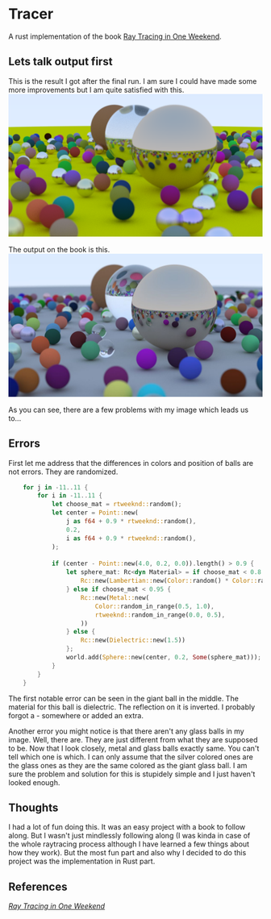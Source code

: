# Tracer

A rust implementation of the book [Ray Tracing in One Weekend](https://raytracing.github.io/).

## Lets talk output first

This is the result I got after the final run. I am sure I could have made some more improvements but I am quite satisfied with this.
![image](./image.png)

The output on the book is this.
![output in book](./balls.jpg)

As you can see, there are a few problems with my image which leads us to...

## Errors

First let me address that the differences in colors and position of balls are not errors.
They are randomized.

```rust
    for j in -11..11 {
        for i in -11..11 {
            let choose_mat = rtweeknd::random();
            let center = Point::new(
                j as f64 + 0.9 * rtweeknd::random(),
                0.2,
                i as f64 + 0.9 * rtweeknd::random(),
            );

            if (center - Point::new(4.0, 0.2, 0.0)).length() > 0.9 {
                let sphere_mat: Rc<dyn Material> = if choose_mat < 0.8 {
                    Rc::new(Lambertian::new(Color::random() * Color::random()))
                } else if choose_mat < 0.95 {
                    Rc::new(Metal::new(
                        Color::random_in_range(0.5, 1.0),
                        rtweeknd::random_in_range(0.0, 0.5),
                    ))
                } else {
                    Rc::new(Dielectric::new(1.5))
                };
                world.add(Sphere::new(center, 0.2, Some(sphere_mat)));
            }
        }
    }
```

The first notable error can be seen in the giant ball in the middle. The material for this ball is dielectric.
The reflection on it is inverted. I probably forgot a - somewhere or added an extra.

Another error you might notice is that there aren't any glass balls in my image. Well, there are. They
are just different from what they are supposed to be. Now that I look closely, metal and glass balls exactly
same. You can't tell which one is which. I can only assume that the silver colored ones are the glass
ones as they are the same colored as the giant glass ball. I am sure the problem and solution for
this is stupidely simple and I just haven't looked enough.


## Thoughts
I had a lot of fun doing this. It was an easy project with a book to follow along. But I wasn't just 
mindlessly following along (I was kinda in case of the whole raytracing process although I have learned
a few things about how they work). But the most fun part and also why I decided to do this project was the
implementation in Rust part.

## References
[_Ray Tracing in One Weekend_](https://raytracing.github.io/books/RayTracingInOneWeekend.html)
